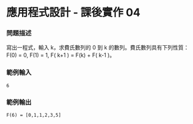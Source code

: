 # 應用程式設計 - 課後實作 04

### 問題描述
寫出一程式，輸入 k，求費氏數列的 0 到 k 的數列。費氏數列具有下列性質：F(0) = 0, F(1) = 1, F( k+1 ) = F(k) + F( k-1 )。
### 範例輸入
```
6
```
### 範例輸出 
```
F(6) = [0,1,1,2,3,5]
```

